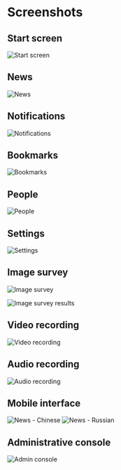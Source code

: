 Screenshots
===========

## Start screen

![Start screen](screenshots/start-page.jpg)

## News

![News](screenshots/news-page.jpg)

## Notifications

![Notifications](screenshots/notifications-page.jpg)

## Bookmarks

![Bookmarks](screenshots/bookmarks-page.jpg)

## People

![People](screenshots/people-page.jpg)

## Settings

![Settings](screenshots/settings-page.jpg)

## Image survey

![Image survey](screenshots/image-survey-before.jpg)

![Image survey results](screenshots/image-survey-after.jpg)

## Video recording

![Video recording](screenshots/video-recorder.jpg)

## Audio recording

![Audio recording](screenshots/audio-recorder.jpg)

## Mobile interface

![News - Chinese](screenshots/news-page-mobile-zh.jpg) ![News - Russian](screenshots/news-page-mobile-ru.jpg)

## Administrative console

![Admin console](screenshots/admin-project-page.jpg)

